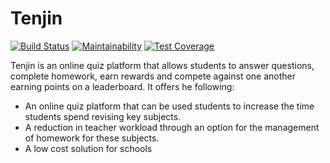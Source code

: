# Tenjin

[![Build Status](https://travis-ci.org/Hinbin/tenjin.svg?branch=master)](https://travis-ci.org/Hinbin/tenjin)
[![Maintainability](https://api.codeclimate.com/v1/badges/a99a88d28ad37a79dbf6/maintainability)](https://codeclimate.com/github/codeclimate/codeclimate/maintainability)
[![Test Coverage](https://api.codeclimate.com/v1/badges/a99a88d28ad37a79dbf6/test_coverage)](https://codeclimate.com/github/codeclimate/codeclimate/test_coverage)


Tenjin is an online quiz platform that allows students to answer questions, complete homework, earn rewards and compete against one another earning points on a leaderboard.  It offers he following:

  - An online quiz platform that can be used students to increase the time students spend revising key subjects.
  - A reduction in teacher workload through an option for the management of homework for these subjects.
  - A low cost solution for schools

